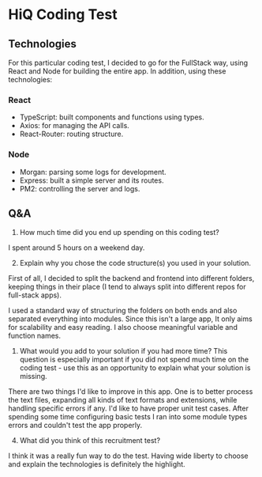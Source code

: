 # HiQ Coding Test

## Technologies

For this particular coding test, I decided to go for the FullStack way, using React and Node for building the entire app.
In addition, using these technologies:

### React

* TypeScript: built components and functions using types.
* Axios: for managing the API calls.
* React-Router: routing structure.
  
### Node

* Morgan: parsing some logs for development.
* Express: built a simple server and its routes.
* PM2: controlling the server and logs.

## Q&A

1. How much time did you end up spending on this coding test?

I spent around 5 hours on a weekend day.

2. Explain why you chose the code structure(s) you used in your solution.

First of all, I decided to split the backend and frontend into different folders, keeping things in their place (I tend to always split into different repos for full-stack apps).

I used a standard way of structuring the folders on both ends and also separated everything into modules.
Since this isn't a large app, It only aims for scalability and easy reading. I also choose meaningful variable and function names.

1. What would you add to your solution if you had more time? This question is especially important if you did not spend much time on the coding test - use this as an opportunity to explain what your solution is missing.

There are two things I'd like to improve in this app.
One is to better process the text files, expanding all kinds of text formats and extensions, while handling specific errors if any.
I'd like to have proper unit test cases. After spending some time configuring basic tests I ran into some module types errors and couldn't test the app properly.

4. What did you think of this recruitment test?

I think it was a really fun way to do the test. Having wide liberty to choose and explain the technologies is definitely the highlight.
